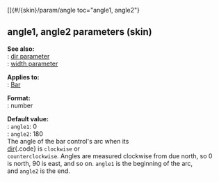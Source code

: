 []{#/{skin}/param/angle toc="angle1, angle2"}    
## angle1, angle2 parameters (skin)    
**See also:**    
:   [dir parameter](/ref/%7Bskin%7D/param/dir.md)    
:   [width parameter](/ref/%7Bskin%7D/param/width.md)    
<!-- -->    
**Applies to:**    
:   [Bar](/ref/%7Bskin%7D/control/bar.md)    
<!-- -->    
**Format:**    
:   number    
<!-- -->    
**Default value:**    
:   `angle1`: 0    
:   `angle2`: 180    
The angle of the bar control\'s arc when its    
[dir](/ref/%7Bskin%7D/param/dir.md){.code} is `clockwise` or    
`counterclockwise`. Angles are measured clockwise from due north, so 0    
is north, 90 is east, and so on. `angle1` is the beginning of the arc,    
and `angle2` is the end.  